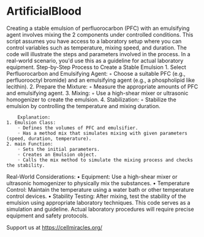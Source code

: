 # ArtificialBlood
Creating a stable emulsion of perfluorocarbon (PFC) with an emulsifying agent involves mixing the 2  components under controlled conditions. This script assumes you have access to a laboratory setup where you can control variables such as temperature, mixing speed, and duration.
The code will illustrate the steps and parameters involved in the process. In a real-world scenario, you'd use this as a guideline for actual laboratory equipment.
Step-by-Step Process to Create a Stable Emulsion
    1. Select Perfluorocarbon and Emulsifying Agent:
        ◦ Choose a suitable PFC (e.g., perfluorooctyl bromide) and an emulsifying agent (e.g., a phospholipid like lecithin).
    2. Prepare the Mixture:
        ◦ Measure the appropriate amounts of PFC and emulsifying agent.
    3. Mixing:
        ◦ Use a high-shear mixer or ultrasonic homogenizer to create the emulsion.
    4. Stabilization:
        ◦ Stabilize the emulsion by controlling the temperature and mixing duration.

        Explanation:
    1. Emulsion Class:
        ◦ Defines the volumes of PFC and emulsifier.
        ◦ Has a method mix that simulates mixing with given parameters (speed, duration, temperature).
    2. main Function:
        ◦ Sets the initial parameters.
        ◦ Creates an Emulsion object.
        ◦ Calls the mix method to simulate the mixing process and checks the stability.
Real-World Considerations:
    • Equipment: Use a high-shear mixer or ultrasonic homogenizer to physically mix the substances.
    • Temperature Control: Maintain the temperature using a water bath or other temperature control devices.
    • Stability Testing: After mixing, test the stability of the emulsion using appropriate laboratory techniques.
This code serves as a simulation and guideline. Actual laboratory procedures will require precise equipment and safety protocols.


Support us at https://cellmiracles.org/
